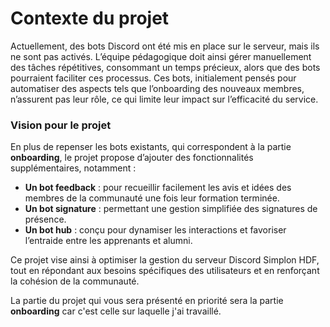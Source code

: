 # Contexte du projet
Actuellement, des bots Discord ont été mis en place sur le serveur, mais ils ne sont pas activés. L’équipe pédagogique doit ainsi gérer manuellement des tâches répétitives, consommant un temps précieux, alors que des bots pourraient faciliter ces processus. Ces bots, initialement pensés pour automatiser des aspects tels que l’onboarding des nouveaux membres, n’assurent pas leur rôle, ce qui limite leur impact sur l’efficacité du service.  

### Vision pour le projet  
En plus de repenser les bots existants, qui correspondent à la partie **onboarding**, le projet propose d’ajouter des fonctionnalités supplémentaires, notamment : 
- **Un bot feedback** : pour recueillir facilement les avis et idées des membres de la communauté une fois leur formation terminée.  
- **Un bot signature** : permettant une gestion simplifiée des signatures de présence.  
- **Un bot hub** : conçu pour dynamiser les interactions et favoriser l’entraide entre les apprenants et alumni.  

Ce projet vise ainsi à optimiser la gestion du serveur Discord Simplon HDF, tout en répondant aux besoins spécifiques des utilisateurs et en renforçant la cohésion de la communauté. 

La partie du projet qui vous sera présenté en priorité sera la partie **onboarding** car c'est celle sur laquelle j'ai travaillé.